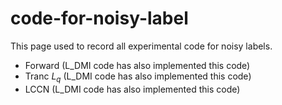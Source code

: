 # code-for-noisy-label
This page used to record all experimental code for noisy labels.

+ Forward (L_DMI code has also implemented this code)
+ Tranc $L_q$ (L_DMI code has also implemented this code)
+ LCCN (L_DMI code has also implemented this code)
